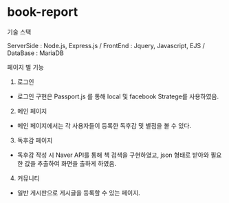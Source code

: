 # book-report

기술 스택

ServerSide : Node.js, Express.js /
FrontEnd : Jquery, Javascript, EJS /
DataBase : MariaDB



페이지 별 기능 

1. 로그인
  - 로그인 구현은 Passport.js 를 통해 local 및 facebook Stratege를 사용하였음. 
  
2. 메인 페이지
  - 메인 페이지에서는 각 사용자들이 등록한 독후감 및 별점을 볼 수 있다. 
  
3. 독후감 페이지
  - 독후감 작성 시 Naver API를 통해 책 검색을 구현하였고, json 형태로 받아와 필요한 값을 추출하여 화면을 출하게 하였음. 
 
4. 커뮤니티 
  - 일반 게시판으로 게시글을 등록할 수 있는 페이지. 
  
